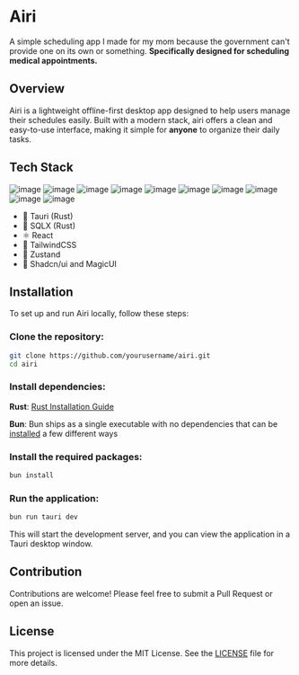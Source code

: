 # Airi
A simple scheduling app I made for my mom because the government can't provide one on its own or something. **Specifically designed for scheduling medical appointments.**

## Overview
Airi is a lightweight offline-first desktop app designed to help users manage their schedules easily. Built with a modern stack, airi offers a clean and easy-to-use interface, making it simple for **anyone** to organize their daily tasks.

## Tech Stack
![image](https://img.shields.io/badge/eslint-3A33D1?style=for-the-badge&logo=eslint&logoColor=white)
![image](https://img.shields.io/badge/prettier-1A2C34?style=for-the-badge&logo=prettier&logoColor=F7BA3E)
![image](https://img.shields.io/badge/shadcn%2Fui-000000?style=for-the-badge&logo=shadcnui&logoColor=white)
![image](https://img.shields.io/badge/Tailwind_CSS-38B2AC?style=for-the-badge&logo=tailwind-css&logoColor=white)
![image](https://img.shields.io/badge/storybook-FF4785?style=for-the-badge&logo=storybook&logoColor=white)
![image](https://img.shields.io/badge/Tauri-FFC131?style=for-the-badge&logo=Tauri&logoColor=white)
![image](https://img.shields.io/badge/React-20232A?style=for-the-badge&logo=react&logoColor=61DAFB)
![image](https://img.shields.io/badge/bun-282a36?style=for-the-badge&logo=bun&logoColor=fbf0df)
![image](https://img.shields.io/badge/Sqlite-003B57?style=for-the-badge&logo=sqlite&logoColor=white)
![image](https://img.shields.io/badge/TypeScript-007ACC?style=for-the-badge&logo=typescript&logoColor=white)

- 🦀 Tauri (Rust)
- 🧰 SQLX (Rust)
- ⚛️ React
- 🍃 TailwindCSS
- 🐻 Zustand
- 💅 Shadcn/ui and MagicUI

## Installation
To set up and run Airi locally, follow these steps:

### Clone the repository:
```bash
git clone https://github.com/yourusername/airi.git
cd airi
```

### Install dependencies:
**Rust**: [Rust Installation Guide](https://www.rust-lang.org/tools/install)

**Bun**: Bun ships as a single executable with no dependencies that can be [installed](https://bun.sh/docs/installation) a few different ways

### Install the required packages:
```bash
bun install
```

### Run the application:

```bash
bun run tauri dev
```
This will start the development server, and you can view the application in a Tauri desktop window.

## Contribution
Contributions are welcome! Please feel free to submit a Pull Request or open an issue.

## License
This project is licensed under the MIT License. See the [LICENSE](LICENSE) file for more details.
